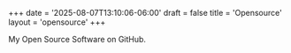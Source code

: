 +++
date = '2025-08-07T13:10:06-06:00'
draft = false
title = 'Opensource'
layout = 'opensource'
+++

My Open Source Software on GitHub.